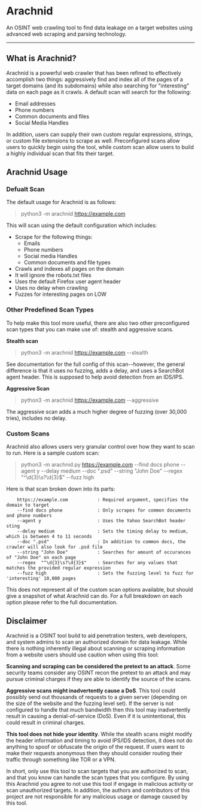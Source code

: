 # Arachnid
An OSINT web crawling tool to find data leakage on a target websites using advanced web scraping and parsing technology.

---
## What is Arachnid?
Arachnid is a powerful web crawler that has been refined to effectively accomplish two things: aggressively find and index all of the pages of a target domains (and its subdomains) while also searching for "interesting" data on each page as it crawls. A default scan will search for the following:
* Email addresses
* Phone numbers
* Common documents and files
* Social Media Handles

In addition, users can supply their own custom regular expressions, strings, or custom file extensions to scrape as well. Preconfigured scans allow users to quickly begin using the tool, while custom scan allow users to build a highly individual scan that fits their target.

## Arachnid Usage

### Defualt Scan
The default usage for Arachnid is as follows:
> python3 -m arachnid https://example.com

This will scan using the default configuration which includes:
* Scrape for the following things:
  * Emails
  * Phone numbers
  * Social media Handles
  * Common documents and file types
* Crawls and indexes all pages on the domain
* It will ignore the robots.txt files
* Uses the default Firefox user agent header
* Uses no delay when crawling
* Fuzzes for interesting pages on LOW

### Other Predefined Scan Types
To help make this tool more useful, there are also two other preconfigured scan types that you can make use of: stealth and aggressive scans.

**Stealth scan**
> python3 -m arachnid https://example.com --stealth

See documentation for the full config of this scan--however, the general difference is that it uses no fuzzing, adds a delay, and uses a SearchBot agent header. This is supposed to help avoid detection from an IDS/IPS.  

**Aggressive Scan**
> python3 -m arachnid https://example.com --aggressive

The aggressive scan adds a much higher degree of fuzzing (over 30,000 tries), includes no delay.

### Custom Scans
Arachnid also allows users very granular control over how they want to scan to run. Here is a sample custom scan:
> python3 -m arachnid.py https://example.com --find docs phone --agent y --delay medium --doc ".psd" --string "John Doe" --regex "^\d{3}\s?\d{3}$" --fuzz high

Here is that scan broken down into its parts:
```
    https://example.com           : Required argument, specifies the domain to target
    --find docs phone             : Only scrapes for common documents and phone numbers
    --agent y                     : Uses the Yahoo SearchBot header sting
    --delay medium                : Sets the timing delay to medium, which is between 4 to 11 seconds
    --doc ".psd"                  : In addition to common docs, the crawler will also look for .psd file
    --string "John Doe"           : Searches for amount of occurances of "John Doe" on each page
    --regex  "^\d{3}\s?\d{3}$"    : Searches for any values that matches the provided regular expression
    --fuzz high                   : Sets the fuzzing level to fuzz for 'interesting' 10,000 pages
```
This does not represent all of the custom scan options available, but should give a snapshot of what Arachnid can do. For a full breakdown on each option please refer to the full documentation.

## Disclaimer 
Arachnid is a OSINT tool build to aid penetration testers, web developers, and system admins to scan an authorized domain for data leakage. While there is nothing inherently illegal about scanning or scraping information from a website users should use caution when using this tool:

**Scanning and scraping can be considered the pretext to an attack**. Some security teams consider any OSINT recon the pretext to an attack and may pursue criminal charges if they are able to identify the source of the scans. 

**Aggressive scans might inadvertently cause a DoS**. This tool could possibly send out thousands of requests to a given server (depending on the size of the website and the fuzzing level set). If the server is not configured to handle that much bandwidth then this tool may inadvertently result in causing a denial-of-service (DoS). Even if it is unintentional, this could result in criminal charges. 

**This tool does not hide your identity**. While the stealth scans might modify the header information and timing to avoid IPS/IDS detection, it does not do anything to spoof or obfuscate the origin of the request. If users want to make their requests anonymous then they should consider routing their traffic through something like TOR or a VPN. 

In short, only use this tool to scan targets that you are authorized to scan, and that you know can handle the scan types that you configure. By using this Arachnid you agree to not use this tool if engage in malicious activity or scan unauthorized targets. In addition, the authors and contributors of this project are not responsible for any malicious usage or damage caused by this tool.    
